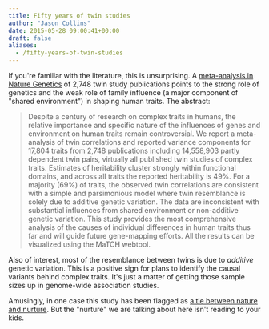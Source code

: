 ```yaml
---
title: Fifty years of twin studies
author: "Jason Collins"
date: 2015-05-28 09:00:41+00:00
draft: false
aliases:
  - /fifty-years-of-twin-studies
---
```


If you're familiar with the literature, this is unsurprising. A [meta-analysis in Nature Genetics](http://www.nature.com/ng/journal/vaop/ncurrent/full/ng.3285.html) of 2,748 twin study publications points to the strong role of genetics and the weak role of family influence (a major component of "shared environment") in shaping human traits. The abstract:

>Despite a century of research on complex traits in humans, the relative importance and specific nature of the influences of genes and environment on human traits remain controversial. We report a meta-analysis of twin correlations and reported variance components for 17,804 traits from 2,748 publications including 14,558,903 partly dependent twin pairs, virtually all published twin studies of complex traits. Estimates of heritability cluster strongly within functional domains, and across all traits the reported heritability is 49%. For a majority (69%) of traits, the observed twin correlations are consistent with a simple and parsimonious model where twin resemblance is solely due to additive genetic variation. The data are inconsistent with substantial influences from shared environment or non-additive genetic variation. This study provides the most comprehensive analysis of the causes of individual differences in human traits thus far and will guide future gene-mapping efforts. All the results can be visualized using the MaTCH webtool.

Also of interest, most of the resemblance between twins is due to _additive_ genetic variation. This is a positive sign for plans to identify the causal variants behind complex traits. It's just a matter of getting those sample sizes up in genome-wide association studies.

Amusingly, in one case this study has been flagged as [a tie between nature and nurture](http://www.upi.com/Health_News/2015/05/19/Nature-vs-Nurture-Its-a-tie-study-finds/3741432044155/). But the "nurture" we are talking about here isn't reading to your kids.
